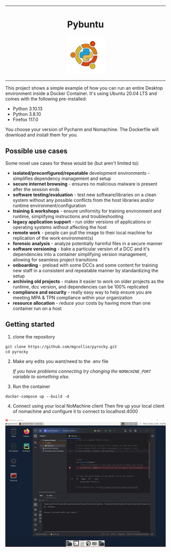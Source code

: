 <table align="center"><tr><td align="center" width="9999">

# Pybuntu

![]() <img src="images/pybuntu-dark.png"  width="120">
</td></tr></table>

This project shows a simple example of how you can run an entire Desktop environment inside  a Docker Container.
It's using Ubuntu 20.04 LTS and comes with the following pre-installed:
- Python 3.10.13
- Python 3.8.10
- Firefox 117.0

You choose your version of Pycharm and Nomachine.  The Dockerfile will download and install them for you.

## Possible use cases
Some novel use cases for these would be (but aren't limited to):

- **isolated/preconfigured/repeatable** development environments - simplifies dependency management and setup
- **secure internet browsing** - ensures no malicious malware is present after the session ends
- **software testing/evaluation** - test new software/libraries on a clean system without any possible conflicts from the host libraries and/or runtime environment/configuration
- **training & workshops** - ensure uniformity for training environment and runtime, simplifying instructions and troubleshooting
- **legacy application support** - run older versions of applications or operating systems without affecting the host
- **remote work** - people can pull the image to their local machine for replication of the work environment(s)
- **forensic analysis** - analyze potentially harmful files in a secure manner
- **software versioning** - bake a particular version of a DCC and it's dependencies into a container simplifying version management, allowing for seamless project transitions
- **onboarding** - preload with some DCCs and some content for training new staff in a consistent and repeatable manner by standardizing the setup
- **archiving old projects** - makes  it easier to work on older projects as the runtime, dcc version, and dependencies can be 100% replicated
- **compliance and security** - really easy way to help ensure you are meeting MPA & TPN compliance within your organization
- **resource allocation** - reduce your costs by having more than one container run on a host


## Getting started
1. clone the repository
```
git clone https://github.com/mgcollie/pyrocky.git
cd pyrocky
```
2. Make any edits you want/need to the .env file

    *If you have problems connecting try changing the `NOMACHINE_PORT` variable to something else.*

 
3. Run the container
```
docker-compose up --build -d
```

4. Connect using your local NoMachine client
Then fire up your local client of nomachine and configure it to connect to localhost:4000

![image.png](images/image.png)
